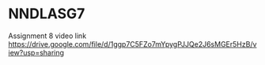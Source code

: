 # NNDLASG7
Assignment 8 video link
https://drive.google.com/file/d/1ggp7C5FZo7mYpygPJJQe2J6sMGEr5HzB/view?usp=sharing
